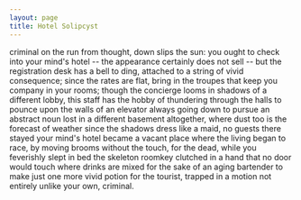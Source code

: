```yaml
---
layout: page
title: Hotel Solipcyst
---
```


criminal on the run from thought, down slips the sun: you ought
to check into your mind's hotel -- the appearance certainly does not sell --
but the registration desk has a bell to ding, attached to a string
of vivid consequence; since the rates are flat, bring in the troupes that
keep you company in your rooms; though the concierge looms
in shadows of a different lobby, this staff has the hobby
of thundering through the halls to pounce upon the walls
of an elevator always going down to pursue an abstract noun
lost in a different basement altogether, where dust too is the forecast of weather
since the shadows dress like a maid, no guests there stayed
your mind's hotel became a vacant place where the living began to race,
by moving brooms without the touch, for the dead, while you feverishly slept in bed
the skeleton roomkey clutched in a hand that no door would touch
where drinks are mixed for the sake of an aging bartender to make
just one more vivid potion for the tourist, trapped in a motion
not entirely unlike your own, criminal.
